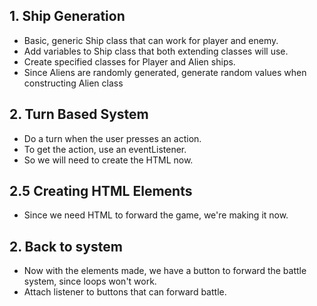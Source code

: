## 1. Ship Generation
- Basic, generic Ship class that can work for player and enemy.
- Add variables to Ship class that both extending classes will use.
- Create specified classes for Player and Alien ships.
- Since Aliens are randomly generated, generate random values 
when constructing Alien class


<!-- This way of doing thing does not work in DOM since while loop breaks loading. -->
<!-- ## 2. Turn Based System
Game is turn based. Must wait for player input to continue.
### SO
- We need something that will catch input.
- We need something that will send the input to the main script.
- This needs to loop. -->

## 2. Turn Based System
- Do a turn when the user presses an action.
- To get the action, use an eventListener.
- So we will need to create the HTML now.

## 2.5 Creating HTML Elements
- Since we need HTML to forward the game, we're making it now.

## 2. Back to system
- Now with the elements made, we have a button to forward the battle system, since loops won't work.
- Attach listener to buttons that can forward battle.


